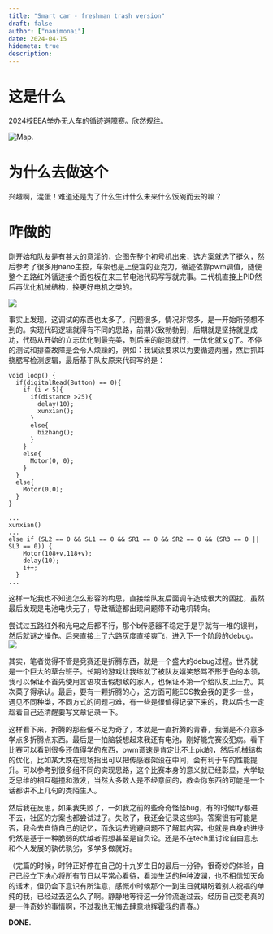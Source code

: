```yaml
---
title: "Smart car - freshman trash version"
draft: false
author: ["nanimonai"]
date: 2024-04-15
hidemeta: true
description: 
---
```

# 这是什么  
2024校EEA举办无人车的循迹避障赛。欣然规往。  

![Map.](https://img.nanimonai.org/map.jpg)  

# 为什么去做这个  
兴趣啊，混蛋！难道还是为了什么生计什么未来什么饭碗而去的嘛？  

# 咋做的  
刚开始和队友是有甚大的意淫的，企图先整个初号机出来，选方案就选了挺久，然后参考了很多用nano主控，车架也是上便宜的亚克力，循迹依靠pwm调值，随便整个五路红外循迹接个面包板在来三节电池代码写写就完事。二代机直接上PID然后再优化机械结构，换更好电机之类的。
  
![](https://img.nanimonai.org/choulou.png)
   
事实上发现，这调试的东西也太多了。问题很多，情况非常多，是一开始所预想不到的。实现代码逻辑就得有不同的思路，前期兴致勃勃到，后期就是坚持就是成功，代码从开始的立志优化到最完美，到后来的能跑就行，一优化就又g了。不停的测试和排查故障是会令人烦躁的，例如：我误读要求以为要循迹两圈，然后抓耳挠腮写检测逻辑，最后基于队友原来代码写的是：
```
void loop() {
  if(digitalRead(Button) == 0){
    if (i < 5){
      if(distance >25){
        delay(10);
        xunxian();
      }
      else{
        bizhang();
      }
    }
    else{
      Motor(0, 0);
    }
  }
  else{
    Motor(0,0);
  }
}

...
xunxian()
...
else if (SL2 == 0 && SL1 == 0 && SR1 == 0 && SR2 == 0 && (SR3 == 0 || SL3 == 0)) {
    Motor(108+v,118+v);
    delay(10);
    i++;
  }
...
```
这样一坨我也不知道怎么形容的构思，直接给队友后面调车造成很大的困扰，虽然最后发现是电池电快无了，导致循迹都出现问题带不动电机转向。
  
尝试过五路红外和光电之后都不行，那个b传感器不稳定于是乎就有一堆的误判，然后就谜之操作。后来直接上了六路灰度直接爽飞，进入下一个阶段的debug。
![](https://img.nanimonai.org/car.jpg) 
  
其实，笔者觉得不管是竞赛还是折腾东西，就是一个盛大的debug过程。世界就是一个巨大的草台班子。长期的游戏让我练就了被队友嬉笑怒骂不形于色的本领，我可以保证不首先使用言语攻击假想敌的家人，也保证不第一个给队友上压力。其次菜了得承认。最后，要有一颗折腾的心，这方面可能EOS教会我的更多一些，遇见不同种类，不同方式的问题刁难，有一些是很值得记录下来的，我以后也一定趁着自己还清醒要写文章记录一下。
  
这样看下来，折腾的那些便不足为奇了，本就是一直折腾的青春，我倒是不介意多学点多折腾点东西。最后是一拍脑袋想起来我还有电池，刚好能完赛没犯病。看下比赛可以看到很多还值得学的东西，pwm调速是肯定比不上pid的，然后机械结构的优化，比如某大跌在现场指出可以把传感器架设在中间，会有利于车的性能提升。可以参考到很多组不同的实现思路，这个比赛本身的意义就已经彰显，大学缺乏思维的相互碰撞和激发，当然大多数人是不经意间的，教会你东西的可能是一个话都讲不上几句的类陌生人。
  
然后我在反思，如果我失败了，一如我之前的些奇奇怪怪bug，有的时候tty都进不去，社区的方案也都尝试过了。失败了，我还会记录这些吗。答案很有可能是否，我会去自恃自己的记忆，而永远去逃避问题不了解其内容，也就是自身的进步仍然是基于一种脆弱的优越者假想甚至是自负论。还是不在tech里讨论自由意志和个人发展的孰优孰劣，多学多做就好。
 
  
（完篇的时候，时钟正好停在自己的十九岁生日的最后一分钟，很奇妙的体验，自己已经立下决心将所有节日以平常心看待，看淡生活的种种波澜，也不相信知天命的话术，但仍会下意识有所注意，感慨小时候那个一到生日就期盼着别人祝福的单纯的我，已经过去这么久了啊。静静地等待这一分钟流逝过去。经历自己变老真的是一件奇妙的事情啊，不过我也无悔去肆意地挥霍我的青春。）
  
**DONE.**
